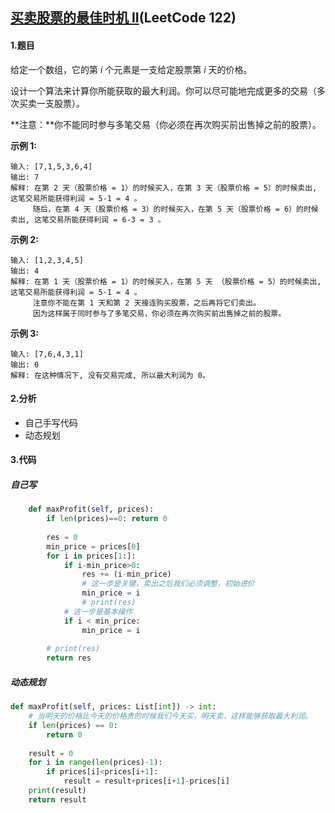 ## [买卖股票的最佳时机 II](https://leetcode-cn.com/problems/best-time-to-buy-and-sell-stock-ii/)(LeetCode 122)

#### 1.题目

给定一个数组，它的第 *i* 个元素是一支给定股票第 *i* 天的价格。

设计一个算法来计算你所能获取的最大利润。你可以尽可能地完成更多的交易（多次买卖一支股票）。

**注意：**你不能同时参与多笔交易（你必须在再次购买前出售掉之前的股票）。

**示例 1:**

```
输入: [7,1,5,3,6,4]
输出: 7
解释: 在第 2 天（股票价格 = 1）的时候买入，在第 3 天（股票价格 = 5）的时候卖出, 这笔交易所能获得利润 = 5-1 = 4 。
     随后，在第 4 天（股票价格 = 3）的时候买入，在第 5 天（股票价格 = 6）的时候卖出, 这笔交易所能获得利润 = 6-3 = 3 。
```

**示例 2:**

```
输入: [1,2,3,4,5]
输出: 4
解释: 在第 1 天（股票价格 = 1）的时候买入，在第 5 天 （股票价格 = 5）的时候卖出, 这笔交易所能获得利润 = 5-1 = 4 。
     注意你不能在第 1 天和第 2 天接连购买股票，之后再将它们卖出。
     因为这样属于同时参与了多笔交易，你必须在再次购买前出售掉之前的股票。
```

**示例 3:**

```
输入: [7,6,4,3,1]
输出: 0
解释: 在这种情况下, 没有交易完成, 所以最大利润为 0。
```

#### 2.分析

- 自己手写代码
- 动态规划

#### 3.代码

##### 自己写

```python
    def maxProfit(self, prices):
        if len(prices)==0: return 0
        
        res = 0
        min_price = prices[0]
        for i in prices[1:]:
            if i-min_price>0:
                res += (i-min_price)
                # 这一步是关键，卖出之后我们必须调整，初始进价
                min_price = i
                # print(res)
            # 这一步是基本操作
            if i < min_price:
                min_price = i
            
        # print(res)
        return res
```

##### 动态规划

```python
def maxProfit(self, prices: List[int]) -> int:	
	# 当明天的价格比今天的价格贵的时候我们今天买，明天卖，这样能够获取最大利润。
    if len(prices) == 0:
        return 0
    
    result = 0
    for i in range(len(prices)-1):
        if prices[i]<prices[i+1]:
            result = result+prices[i+1]-prices[i]
    print(result)
    return result
```